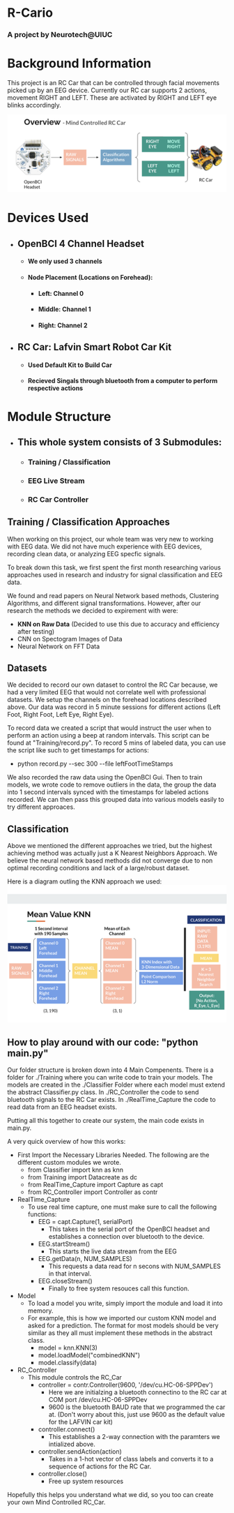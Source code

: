 # R-Cario 
### A project by Neurotech@UIUC



# Background Information
This project is an RC Car that can be controlled through facial movements picked up by an EEG device. Currently our RC car supports 2 actions, movement RIGHT and LEFT. These are activated by RIGHT and LEFT eye blinks accordingly. 

![title](./Images/overview.png) 


# Devices Used
- ## OpenBCI 4 Channel Headset
    - #### We only used 3 channels
    - #### Node Placement (Locations on Forehead): 
        - #### Left: Channel 0
        - #### Middle: Channel 1
        - #### Right: Channel 2

- ## RC Car: Lafvin Smart Robot Car Kit
    - #### Used Default Kit to Build Car
    - #### Recieved Singals through bluetooth from a computer to perform respective actions

# Module Structure
- ## This whole system consists of 3 Submodules:
    - ### Training / Classification
    - ### EEG Live Stream
    - ### RC Car Controller

## Training / Classification Approaches
When working on this project, our whole team was very new to working with EEG data. We did not have much experience with EEG devices, recording clean data, or analyzing EEG specfic signals. 

To break down this task, we first spent the first month researching various approaches used in research and industry for signal classification and EEG data. 

We found and read papers on Neural Network based methods, Clustering Algorithms, and different signal transformations. However, after our research the methods we decided to expirement with were:

- **KNN on Raw Data** (Decided to use this due to accuracy and efficiency after testing)
- CNN on Spectogram Images of Data
- Neural Network on FFT Data

## Datasets
We decided to record our own dataset to control the RC Car because, we had a very limited EEG that would not correlate well with professional datasets. We setup the channels on the forehead locations described above. Our data was record in 5 minute sessions for different actions (Left Foot, Right Foot, Left Eye, Right Eye). 

To record data we created a script that would instruct the user when to perform an action using a beep at random intervals. This script can be found at "Training/record.py". To record 5 mins of labeled data, you can use the script like such to get timestamps for actions:

- python record.py --sec 300 --file leftFootTimeStamps

We also recorded the raw data using the OpenBCI Gui. Then to train models, we wrote code to remove outliers in the data, the group the data into 1 second intervals synced with the timestamps for labeled actions recorded. We can then pass this grouped data into various models easily to try different approaces. 

## Classification
Above we mentioned the different approaches we tried, but the highest achieving method was actually just a K Nearest Neighbors Approach. We believe the neural network based methods did not converge due to non optimal recording conditions and lack of a large/robust dataset. 

Here is a diagram outling the KNN approach we used:
![title](./Images/KNN_Outline.png) 


## How to play around with our code: "python main.py"
Our folder structure is broken down into 4 Main Compenents. There is a folder for ./Training where you can write code to train your models. The models are created in the ./Classifier Folder where each model must extend the abstract Classifier.py class. In ./RC_Controller the code to send bluetooth signals to the RC Car exists. In ./RealTime_Capture the code to read data from an EEG headset exists.

Putting all this together to create our system, the main code exists in main.py. 

A very quick overview of how this works:

- First Import the Necessary Libraries Needed. The following are the different custom modules we wrote. 
    - from Classifier import knn as knn
    - from Training import Datacreate as dc
    - from RealTime_Capture import Capture as capt
    - from RC_Controller import Controller as contr
- RealTime_Capture
    - To use real time capture, one must make sure to call the following functions:
        - EEG = capt.Capture(1, serialPort)
            - This takes in the serial port of the OpenBCI headset and establishes a connection over bluetooth to the device.
        - EEG.startStream()
            - This starts the live data stream from the EEG
        - EEG.getData(n, NUM_SAMPLES)
             - This requests a data read for n secons with NUM_SAMPLES in that interval. 
        - EEG.closeStream()
            - Finally to free system resouces call this function. 
- Model
    - To load a model you write, simply import the module and load it into memory.
    - For example, this is how we imported our custom KNN model and asked for a prediction. The format for most models should be very similar as they all must implement these methods in the abstract class. 
        - model = knn.KNN(3)
        - model.loadModel("combinedKNN")
        - model.classify(data) 
- RC_Controller
    - This module controls the RC_Car
        - controller = contr.Controller(9600, '/dev/cu.HC-06-SPPDev')
            - Here we are initialzing a bluetooth connectino to the RC car at COM port /dev/cu.HC-06-SPPDev
            - 9600 is the bluetooth BAUD rate that we programmed the car at. (Don't worry about this, just use 9600 as the default value for the LAFVIN car kit)
        - controller.connect()
            - This establishes a 2-way connection with the paramters we intialized above. 
        - controller.sendAction(action)
            - Takes in a 1-hot vector of class labels and converts it to a sequence of actions for the RC Car. 
        - controller.close()
            - Free up system resources

Hopefully this helps you understand what we did, so you too can create your own Mind Controlled RC_Car. 






